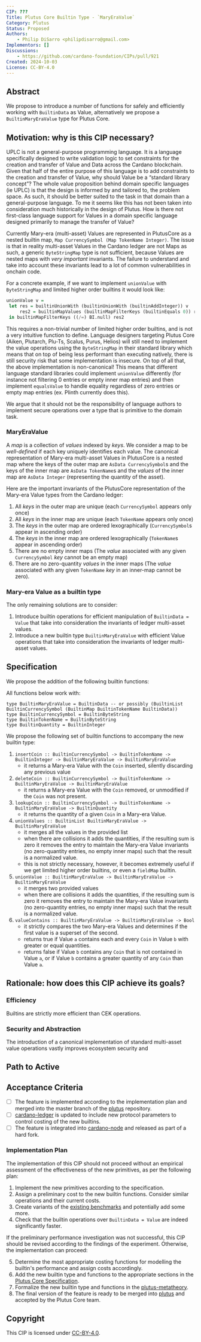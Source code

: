 ```yaml
---
CIP: ???
Title: Plutus Core Builtin Type - `MaryEraValue`
Category: Plutus
Status: Proposed
Authors:
    - Philip DiSarro <philipdisarro@gmail.com>
Implementors: []
Discussions:
    - https://github.com/cardano-foundation/CIPs/pull/921
Created: 2024-10-03
License: CC-BY-4.0
---
```


## Abstract

We propose to introduce a number of functions for safely and efficiently working with `BuiltinData` as Value, alternatively we propose a `BuiltinMaryEraValue` type for Plutus Core.

## Motivation: why is this CIP necessary?

UPLC is not a general-purpose programming language. It is a language specifically designed to write validation logic to set constraints for the creation and transfer of Value and Data across the Cardano blockchain. Given that half of the entire purpose of this language is to add constraints to the creation and transfer of Value, why should Value be a “standard library concept”?
The whole value proposition behind domain specific languages (ie UPLC) is that the design is informed by and tailored to, the problem space. As such, it should be better suited to the task in that domain than a general-purpose language. To me it seems like this has not been taken into consideration much historically in the design of Plutus. How is there not first-class language support for Values in a domain specific language designed primarily to manage the transfer of Value?

Currently Mary-era (multi-asset) Values are represented in PlutusCore as a nested builtin map, `Map CurrencySymbol (Map TokenName Integer)`. The issue is that in reality multi-asset Values in the Cardano ledger are not Maps as such, a generic `ByteStringMap` type is not sufficient, because Values are nested maps with *very important* invariants. The failure to understand and take into account these invariants lead to a lot of common vulnerabilities in onchain code. 

For a concrete example, if we want to implement `unionValue` with `ByteStringMap` and limited higher order builtins it would look like:

```haskell
unionValue v =
 let res = builtinUnionWith (builtinUnionWith (builtinAddInteger)) v
     res2 = builtinMapValues (builtinMapFilterKeys (builtinEquals 0)) res
 in builtinMapFilterKeys ((/=) BI.null) res2
```

This requires a non-trivial number of limited higher order builtins, and is not a very intuitive function to define. Language designers targeting Plutus Core (Aiken, Plutarch, Plu-Ts, Scalus, Purus, Helios) will still need to implement the value operations using the `ByteStringMap` in their standard library which means that on top of being less performant than executing natively, there is still security risk that some implementation is insecure. On top of all that, the above implementation is non-canonical! This means that different language standard libraries could implement `unionValue` differently (for instance not filtering 0 entries or empty inner map entries) and then implement `equalsValue` to handle equality regardless of zero entries or empty map entries (ex. Plinth currently does this). 
 
We argue that it should not be the responsibility of language authors to implement secure operations over a type that is primitive to the domain task.

### MaryEraValue 

A _map_ is a collection of _values_ indexed by _keys_. We consider a map to be _well-defined_ if each key uniquely identifies each value. The canonical representation of Mary-era multi-asset Values in PlutusCore is a nested map where the keys of the outer map are `AsData CurrencySymbol`s and the keys of the inner map are `AsData TokenName`s and the _values_ of the inner map are `AsData Integer` (representing the quantity of the asset). 

Here are the important invariants of the PlutusCore representation of the Mary-era Value types from the Cardano ledger:
1. All _keys_ in the outer map are unique (each `CurrencySymbol` appears only once)
2. All _keys_ in the inner map are unique (each `TokenName` appears only once)
3. The _keys_ in the outer map are ordered lexographically (`CurrencySymbol`s appear in ascending order)
4. The _keys_ in the inner map are ordered lexographically (`TokenName`s appear in ascending order)
5. There are no empty inner maps (The _value_ associated with any given `CurrencySymbol` _key_ cannot be an empty map)
6. There are no zero-quantity _values_ in the inner maps (The _value_ associated with any given `TokenName` _key_ in an inner-map cannot be zero).

### Mary-era Value as a builtin type

The only remaining solutions are to consider:

1. Introduce builtin operations for efficient manipulation of `BuiltinData = Value` that take into consideration the invariants of ledger multi-asset values.
2. Introduce a new builtin type `BuiltinMaryEraValue` with efficient Value operations that take into consideration the invariants of ledger multi-asset values. 


## Specification

We propose the addition of the following builtin functions: 

All functions below work with:
```
type BuiltinMaryEraValue = BuiltinData -- or possibly (BuiltinList BuiltinCurrencySymbol (BuiltinMap BuiltinTokenName BuiltinData)) 
type BuiltinCurrencySymbol = BuiltinByteString
type BuiltinTokenName = BuiltinByteString
type BuiltinQuantity = BuiltinInteger 
```

We propose the following set of builtin functions to accompany the new builtin type:
1. `insertCoin :: BuiltinCurrencySymbol -> BuiltinTokenName -> BuiltinInteger -> BuiltinMaryEraValue -> BuiltinMaryEraValue`
    - it returns a Mary-era Value with the `Coin` inserted, silently discarding any previous value
2. `deleteCoin :: BuiltinCurrencySymbol -> BuiltinTokenName -> BuiltinMaryEraValue -> BuiltinMaryEraValue`
    - it returns a Mary-era Value with the `Coin` removed, or unmodified if the `Coin` was not present. 
3. `lookupCoin :: BuiltinCurrencySymbol -> BuiltinTokenName -> BuiltinMaryEraValue -> BuiltinQuantity`
   - it returns the quantity of a given `Coin` in a Mary-era Value. 
4. `unionValues :: BuiltinList BuiltinMaryEraValue -> BuiltinMaryEraValue`
    - it merges all the values in the provided list
    - when there are collisions it adds the quantities, if the resulting sum is zero it removes the entry to maintain the Mary-era Value invariants (no zero-quantity entries, no empty inner maps) such that the result is a normalized value. 
    - this is not strictly necessary, however, it becomes extremely useful if we get limited higher order builtins, or even a `fieldMap` builtin. 
5. `unionValue :: BuiltinMaryEraValue -> BuiltinMaryEraValue -> BuiltinMaryEraValue`
    - it merges two provided values
    - when there are collisions it adds the quantities, if the resulting sum is zero it removes the entry to maintain the Mary-era Value invariants (no zero-quantity entries, no empty inner maps) such that the result is a normalized value. 
6. `valueContains :: BuiltinMaryEraValue -> BuiltinMaryEraValue -> Bool`
    - it strictly compares the two Mary-era Values and determines if the first value is a superset of the second.
    - returns true if Value `a` contains each and every `Coin` in Value `b` with greater or equal quantities.
    - returns false if Value `b` contains any `Coin` that is not contained in Value `a`, or if Value `b` contains a greater quantity of any `Coin` than Value `a`.

## Rationale: how does this CIP achieve its goals?

### Efficiency

Builtins are strictly more efficient than CEK operations. 

### Security and Abstraction

The introduction of a canonical implementation of standard multi-asset value operations vastly improves ecosystem security and 

## Path to Active

## Acceptance Criteria

- [ ] The feature is implemented according to the implementation plan and merged into
the master branch of the [plutus][6] repository.
- [ ] [cardano-ledger][1] is updated to include new protocol parameters to control costing of
the new builtins.
- [ ] The feature is integrated into [cardano-node][2] and released as part of a hard fork.

### Implementation Plan

The implementation of this CIP should not proceed without an empirical assessment of the effectiveness of the new primitives, as per the following plan:

1. Implement the new primitives according to the specification.
2. Assign a preliminary cost to the new builtin functions. Consider similar operations and their current costs.
3. Create variants of the [existing benchmarks][3] and potentially add some more.
4. Check that the builtin operations over `BuiltinData = Value` are indeed significantly faster.

If the preliminary performance investigation was not successful, this CIP should be revised
according to the findings of the experiment. Otherwise, the implementation can proceed:

5. Determine the most appropriate costing functions for modelling the builtin's performance
and assign costs accordingly.
6. Add the new builtin type and functions to the appropriate sections in the [Plutus Core
Specification][4].
7. Formalize the new builtin type and functions in the [plutus-metatheory][5].
8. The final version of the feature is ready to be merged into [plutus][6] and accepted by
the Plutus Core team.

## Copyright
This CIP is licensed under [CC-BY-4.0](https://creativecommons.org/licenses/by/4.0/legalcode).

[1]: https://github.com/IntersectMBO/cardano-ledger "cardano-ledger"
[2]: https://github.com/IntersectMBO/cardano-node "cardano-node"
[3]: https://github.com/IntersectMBO/plutus/tree/master/plutus-benchmark/script-contexts "script-context-benchmarks"
[4]: https://plutus.cardano.intersectmbo.org/resources/plutus-core-spec.pdf "Formal Specification of the Plutus Core Language"
[5]: https://github.com/IntersectMBO/plutus/tree/master/plutus-metatheory "plutus-metatheory"
[6]: https://github.com/IntersectMBO/plutus/ "plutus"
